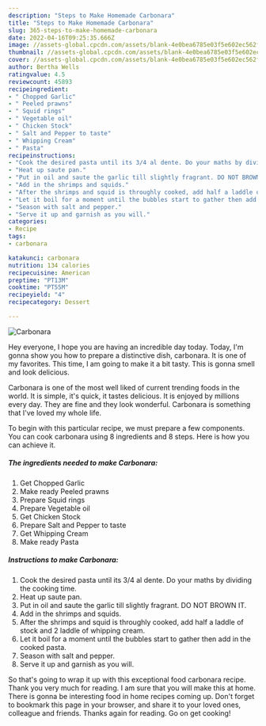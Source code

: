 ```yaml
---
description: "Steps to Make Homemade Carbonara"
title: "Steps to Make Homemade Carbonara"
slug: 365-steps-to-make-homemade-carbonara
date: 2022-04-16T09:25:35.666Z
image: //assets-global.cpcdn.com/assets/blank-4e0bea6785e03f5e602ec562f230caae08da540cada707380b4fe1bbebba43da.png
thumbnail: //assets-global.cpcdn.com/assets/blank-4e0bea6785e03f5e602ec562f230caae08da540cada707380b4fe1bbebba43da.png
cover: //assets-global.cpcdn.com/assets/blank-4e0bea6785e03f5e602ec562f230caae08da540cada707380b4fe1bbebba43da.png
author: Bertha Wells
ratingvalue: 4.5
reviewcount: 45893
recipeingredient:
- " Chopped Garlic"
- " Peeled prawns"
- " Squid rings"
- " Vegetable oil"
- " Chicken Stock"
- " Salt and Pepper to taste"
- " Whipping Cream"
- " Pasta"
recipeinstructions:
- "Cook the desired pasta until its 3/4 al dente. Do your maths by dividing the cooking time."
- "Heat up saute pan."
- "Put in oil and saute the garlic till slightly fragrant. DO NOT BROWN IT."
- "Add in the shrimps and squids."
- "After the shrimps and squid is throughly cooked, add half a laddle of stock and 2 laddle of whipping cream."
- "Let it boil for a moment until the bubbles start to gather then add in the cooked pasta."
- "Season with salt and pepper."
- "Serve it up and garnish as you will."
categories:
- Recipe
tags:
- carbonara

katakunci: carbonara 
nutrition: 134 calories
recipecuisine: American
preptime: "PT13M"
cooktime: "PT55M"
recipeyield: "4"
recipecategory: Dessert

---
```



![Carbonara](//assets-global.cpcdn.com/assets/blank-4e0bea6785e03f5e602ec562f230caae08da540cada707380b4fe1bbebba43da.png)

Hey everyone, I hope you are having an incredible day today. Today, I'm gonna show you how to prepare a distinctive dish, carbonara. It is one of my favorites. This time, I am going to make it a bit tasty. This is gonna smell and look delicious.

Carbonara is one of the most well liked of current trending foods in the world. It is simple, it's quick, it tastes delicious. It is enjoyed by millions every day. They are fine and they look wonderful. Carbonara is something that I've loved my whole life.




To begin with this particular recipe, we must prepare a few components. You can cook carbonara using 8 ingredients and 8 steps. Here is how you can achieve it.

<!--inarticleads1-->

##### The ingredients needed to make Carbonara:

1. Get  Chopped Garlic
1. Make ready  Peeled prawns
1. Prepare  Squid rings
1. Prepare  Vegetable oil
1. Get  Chicken Stock
1. Prepare  Salt and Pepper to taste
1. Get  Whipping Cream
1. Make ready  Pasta




<!--inarticleads2-->

##### Instructions to make Carbonara:

1. Cook the desired pasta until its 3/4 al dente. Do your maths by dividing the cooking time.
1. Heat up saute pan.
1. Put in oil and saute the garlic till slightly fragrant. DO NOT BROWN IT.
1. Add in the shrimps and squids.
1. After the shrimps and squid is throughly cooked, add half a laddle of stock and 2 laddle of whipping cream.
1. Let it boil for a moment until the bubbles start to gather then add in the cooked pasta.
1. Season with salt and pepper.
1. Serve it up and garnish as you will.




So that's going to wrap it up with this exceptional food carbonara recipe. Thank you very much for reading. I am sure that you will make this at home. There is gonna be interesting food in home recipes coming up. Don't forget to bookmark this page in your browser, and share it to your loved ones, colleague and friends. Thanks again for reading. Go on get cooking!

